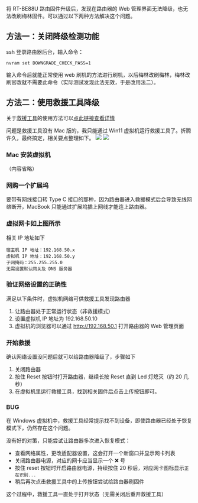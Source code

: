 将 RT-BE88U 路由固件升级后，发现在路由器的 Web 管理界面无法降级，也无法改刷梅林固件。可以通过以下两种方法解决这个问题。

## 方法一：关闭降级检测功能

ssh 登录路由器后台，输入命令：

```shell
nvram set DOWNGRADE_CHECK_PASS=1
```

输入命令后就能正常使用 web 刷机的方法进行刷机，以后梅林改刷梅林，梅林改刷官改就不需要此命令（实际测试发现此法无效，于是改用法二）。

## 方法二：使用救援工具降级

关于[救援工具](https://www.asus.com.cn/networking-iot-servers/wifi-routers/asus-gaming-routers/rt-be88u/helpdesk_download?model2Name=RT-BE88U)的使用方法可以[点此链接查看详情](https://www.asus.com.cn/support/faq/1000814/)

问题是救援工具没有 Mac 版的，我只能通过 Win11 虚拟机运行救援工具了。折腾许久，最终搞定，相关要点整理如下。
![](虚拟机有线网卡.png)
![](虚拟机有线网卡IP.png)
### Mac 安装虚拟机

（内容省略）

### 网购一个扩展坞

要带有网线接口转 Type C 接口的那种，因为路由器进入救援模式后会导致无线网络断开，MacBook 只能通过扩展坞插上网线才能连上路由器。

### 虚拟网卡如上图所示

相关 IP 地址如下

```
宿主机 IP 地址：192.168.50.x
虚拟机 IP 地址：192.168.50.y
子网掩码：255.255.255.0
无需设置默认网关及 DNS 服务器
```

### 验证网络设置的正确性

满足以下条件时，虚拟机网络可供救援工具发现路由器

1. 让路由器处于正常运行状态（非救援模式）
2. 设置虚拟机 IP 地址为 192.168.50.10
3. 虚拟机的浏览器可以通过 http://192.168.50.1 打开路由器的 Web 管理页面

### 开始救援

确认网络设置没问题后就可以给路由器降级了，步骤如下

1. 关闭路由器
2. 按住 Reset 按钮时打开路由器，继续长按 Reset 直到 Led 灯熄灭（约 20 几秒）
3. 在虚拟机里运行救援工具，找到相关固件后点击上传按钮即可。

### BUG

在 Windows 虚拟机中，救援工具经常提示找不到设备，即使路由器已经处于恢复模式下，仍然存在这个问题。

没有好的对策，只能尝试让路由器多次进入恢复模式：

- 查看网络属性，更改适配器设置，这会打开一个新窗口并显示网卡列表
- 关闭路由器电源，对应的网卡应当显示一个 ❌ 号
- 按住 reset 按钮时开启路由器电源，持续按住 20 秒后，对应网卡图标显示`正在识别...`
- 稍后再次点击救援工具中的上传按钮尝试给路由器刷固件

这个过程中，救援工具一直处于打开状态（无需关闭后重开救援工具）
